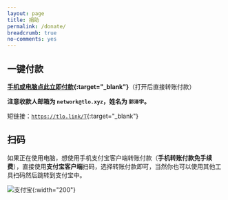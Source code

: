 ```yaml
---
layout: page
title: 捐助
permalink: /donate/
breadcrumb: true
no-comments: yes
---
```

## 一键付款

**[手机或电脑点此立即付款](https://tlo.link/a/mobile-redirect.php?default=https%3a%2f%2ftlo.link%2fa%2fnoreferer-redirect.php%3furl%3dhttps%253a%252f%252fshenghuo.alipay.com%252fsend%252fpayment%252ffill.htm%253foptEmail%253dnetwork%2540tlo.xyz%2526title%253dDomate%252520ZE3kr&mobile=https%3a%2f%2fqr.alipay.com%2fap9exv5cnp5mbofk4d){:target="_blank"}**（打开后直接转账付款）

**注意收款人邮箱为 `network@tlo.xyz`，姓名为 `郭泽宇`。**

短链接：[`https://tlo.link/T`](https://tlo.link/a/mobile-redirect.php?default=https%3a%2f%2ftlo.link%2fa%2fnoreferer-redirect.php%3furl%3dhttps%253a%252f%252fshenghuo.alipay.com%252fsend%252fpayment%252ffill.htm%253foptEmail%253dnetwork%2540tlo.xyz%2526title%253dDomate%252520ZE3kr&mobile=https%3a%2f%2fqr.alipay.com%2fap9exv5cnp5mbofk4d){:target="_blank"}

## 扫码

如果正在使用电脑，想使用手机支付宝客户端转账付款（**手机转账付款免手续费**），直接使用**支付宝客户端**扫码，选择转账付款即可，当然你也可以使用其他工具扫码然后跳转到支付宝中。

![支付宝](https://cdn-tlo.b0.upaiyun.com/ze3kr/pay/alipay.png){:width="200"}

